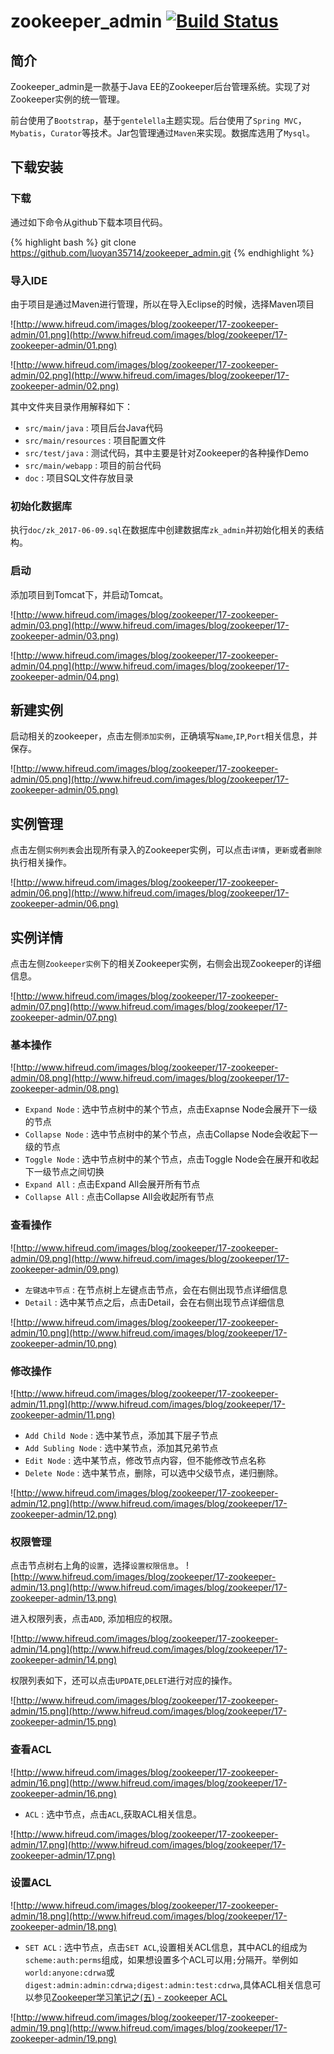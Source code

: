 # zookeeper_admin [![Build Status](https://travis-ci.org/luoyan35714/zookeeper_admin.svg?branch=master)](https://travis-ci.org/luoyan35714/zookeeper_admin)

## 简介

Zookeeper_admin是一款基于Java EE的Zookeeper后台管理系统。实现了对Zookeeper实例的统一管理。

前台使用了`Bootstrap`，基于`gentelella`主题实现。后台使用了`Spring MVC`，`Mybatis`，`Curator`等技术。Jar包管理通过`Maven`来实现。数据库选用了`Mysql`。


## 下载安装

### 下载

通过如下命令从github下载本项目代码。

{% highlight bash %}
git clone https://github.com/luoyan35714/zookeeper_admin.git
{% endhighlight %}

### 导入IDE

由于项目是通过Maven进行管理，所以在导入Eclipse的时候，选择Maven项目

![http://www.hifreud.com/images/blog/zookeeper/17-zookeeper-admin/01.png](http://www.hifreud.com/images/blog/zookeeper/17-zookeeper-admin/01.png)

![http://www.hifreud.com/images/blog/zookeeper/17-zookeeper-admin/02.png](http://www.hifreud.com/images/blog/zookeeper/17-zookeeper-admin/02.png)

其中文件夹目录作用解释如下：

+ `src/main/java` : 项目后台Java代码
+ `src/main/resources` : 项目配置文件
+ `src/test/java` : 测试代码，其中主要是针对Zookeeper的各种操作Demo
+ `src/main/webapp` : 项目的前台代码
+ `doc` : 项目SQL文件存放目录

### 初始化数据库

执行`doc/zk_2017-06-09.sql`在数据库中创建数据库`zk_admin`并初始化相关的表结构。

### 启动

添加项目到Tomcat下，并启动Tomcat。

![http://www.hifreud.com/images/blog/zookeeper/17-zookeeper-admin/03.png](http://www.hifreud.com/images/blog/zookeeper/17-zookeeper-admin/03.png)

![http://www.hifreud.com/images/blog/zookeeper/17-zookeeper-admin/04.png](http://www.hifreud.com/images/blog/zookeeper/17-zookeeper-admin/04.png)


## 新建实例

启动相关的zookeeper，点击左侧`添加实例`，正确填写`Name`,`IP`,`Port`相关信息，并保存。

![http://www.hifreud.com/images/blog/zookeeper/17-zookeeper-admin/05.png](http://www.hifreud.com/images/blog/zookeeper/17-zookeeper-admin/05.png)


## 实例管理

点击左侧`实例列表`会出现所有录入的Zookeeper实例，可以点击`详情`，`更新`或者`删除`执行相关操作。

![http://www.hifreud.com/images/blog/zookeeper/17-zookeeper-admin/06.png](http://www.hifreud.com/images/blog/zookeeper/17-zookeeper-admin/06.png)


## 实例详情

点击左侧`Zookeeper实例`下的相关Zookeeper实例，右侧会出现Zookeeper的详细信息。

![http://www.hifreud.com/images/blog/zookeeper/17-zookeeper-admin/07.png](http://www.hifreud.com/images/blog/zookeeper/17-zookeeper-admin/07.png)

### 基本操作

![http://www.hifreud.com/images/blog/zookeeper/17-zookeeper-admin/08.png](http://www.hifreud.com/images/blog/zookeeper/17-zookeeper-admin/08.png)

+ `Expand Node` : 选中节点树中的某个节点，点击Exapnse Node会展开下一级的节点
+ `Collapse Node` : 选中节点树中的某个节点，点击Collapse Node会收起下一级的节点
+ `Toggle Node` : 选中节点树中的某个节点，点击Toggle Node会在展开和收起下一级节点之间切换
+ `Expand All` : 点击Expand All会展开所有节点
+ `Collapse All` : 点击Collapse All会收起所有节点

### 查看操作

![http://www.hifreud.com/images/blog/zookeeper/17-zookeeper-admin/09.png](http://www.hifreud.com/images/blog/zookeeper/17-zookeeper-admin/09.png)

+ `左键选中节点` : 在节点树上左键点击节点，会在右侧出现节点详细信息
+ `Detail` : 选中某节点之后，点击Detail，会在右侧出现节点详细信息

![http://www.hifreud.com/images/blog/zookeeper/17-zookeeper-admin/10.png](http://www.hifreud.com/images/blog/zookeeper/17-zookeeper-admin/10.png)

### 修改操作

![http://www.hifreud.com/images/blog/zookeeper/17-zookeeper-admin/11.png](http://www.hifreud.com/images/blog/zookeeper/17-zookeeper-admin/11.png)

+ `Add Child Node` : 选中某节点，添加其下层子节点
+ `Add Subling Node` : 选中某节点，添加其兄弟节点
+ `Edit Node` : 选中某节点，修改节点内容，但不能修改节点名称
+ `Delete Node` : 选中某节点，删除，可以选中父级节点，递归删除。

![http://www.hifreud.com/images/blog/zookeeper/17-zookeeper-admin/12.png](http://www.hifreud.com/images/blog/zookeeper/17-zookeeper-admin/12.png)

### 权限管理

点击节点树右上角的`设置`，选择`设置权限信息`。
![http://www.hifreud.com/images/blog/zookeeper/17-zookeeper-admin/13.png](http://www.hifreud.com/images/blog/zookeeper/17-zookeeper-admin/13.png)

进入权限列表，点击`ADD`, 添加相应的权限。

![http://www.hifreud.com/images/blog/zookeeper/17-zookeeper-admin/14.png](http://www.hifreud.com/images/blog/zookeeper/17-zookeeper-admin/14.png)

权限列表如下，还可以点击`UPDATE`,`DELET`进行对应的操作。

![http://www.hifreud.com/images/blog/zookeeper/17-zookeeper-admin/15.png](http://www.hifreud.com/images/blog/zookeeper/17-zookeeper-admin/15.png)

### 查看ACL

![http://www.hifreud.com/images/blog/zookeeper/17-zookeeper-admin/16.png](http://www.hifreud.com/images/blog/zookeeper/17-zookeeper-admin/16.png)

+ `ACL` : 选中节点，点击`ACL`,获取ACL相关信息。

![http://www.hifreud.com/images/blog/zookeeper/17-zookeeper-admin/17.png](http://www.hifreud.com/images/blog/zookeeper/17-zookeeper-admin/17.png)

### 设置ACL

![http://www.hifreud.com/images/blog/zookeeper/17-zookeeper-admin/18.png](http://www.hifreud.com/images/blog/zookeeper/17-zookeeper-admin/18.png)

+ `SET ACL` : 选中节点，点击`SET ACL`,设置相关ACL信息，其中ACL的组成为`scheme:auth:perms`组成，如果想设置多个ACL可以用`;`分隔开。举例如`world:anyone:cdrwa`或`digest:admin:admin:cdrwa;digest:admin:test:cdrwa`,具体ACL相关信息可以参见[Zookeeper学习笔记之(五) - zookeeper ACL](http://www.hifreud.com/2017/01/08/zookeeper-05-acl/)

![http://www.hifreud.com/images/blog/zookeeper/17-zookeeper-admin/19.png](http://www.hifreud.com/images/blog/zookeeper/17-zookeeper-admin/19.png)

<br />
<br />
